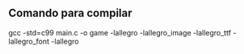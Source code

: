 ## Comando para compilar

gcc -std=c99 main.c -o game -lallegro -lallegro_image  -lallegro_ttf -lallegro_font -lallegro
